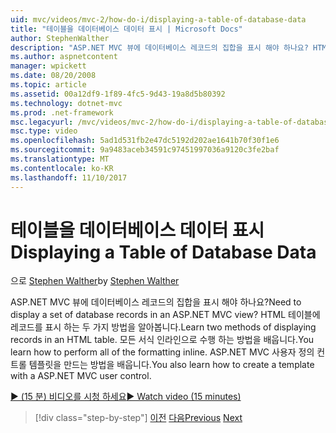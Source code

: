 ```yaml
---
uid: mvc/videos/mvc-2/how-do-i/displaying-a-table-of-database-data
title: "테이블을 데이터베이스 데이터 표시 | Microsoft Docs"
author: StephenWalther
description: "ASP.NET MVC 뷰에 데이터베이스 레코드의 집합을 표시 해야 하나요? HTML 테이블에 레코드를 표시 하는 두 가지 방법을 알아봅니다. T의 모든 수행 하는 방법을 알아봅니다 중..."
ms.author: aspnetcontent
manager: wpickett
ms.date: 08/20/2008
ms.topic: article
ms.assetid: 00a12df9-1f89-4fc5-9d43-19a8d5b80392
ms.technology: dotnet-mvc
ms.prod: .net-framework
msc.legacyurl: /mvc/videos/mvc-2/how-do-i/displaying-a-table-of-database-data
msc.type: video
ms.openlocfilehash: 5ad1d531fb2e47dc5192d202ae1641b70f30f1e6
ms.sourcegitcommit: 9a9483aceb34591c97451997036a9120c3fe2baf
ms.translationtype: MT
ms.contentlocale: ko-KR
ms.lasthandoff: 11/10/2017
---
```

<a name="displaying-a-table-of-database-data"></a><span data-ttu-id="bbefa-105">테이블을 데이터베이스 데이터 표시</span><span class="sxs-lookup"><span data-stu-id="bbefa-105">Displaying a Table of Database Data</span></span>
====================
<span data-ttu-id="bbefa-106">으로 [Stephen Walther](https://github.com/StephenWalther)</span><span class="sxs-lookup"><span data-stu-id="bbefa-106">by [Stephen Walther](https://github.com/StephenWalther)</span></span>

<span data-ttu-id="bbefa-107">ASP.NET MVC 뷰에 데이터베이스 레코드의 집합을 표시 해야 하나요?</span><span class="sxs-lookup"><span data-stu-id="bbefa-107">Need to display a set of database records in an ASP.NET MVC view?</span></span> <span data-ttu-id="bbefa-108">HTML 테이블에 레코드를 표시 하는 두 가지 방법을 알아봅니다.</span><span class="sxs-lookup"><span data-stu-id="bbefa-108">Learn two methods of displaying records in an HTML table.</span></span> <span data-ttu-id="bbefa-109">모든 서식 인라인으로 수행 하는 방법을 배웁니다.</span><span class="sxs-lookup"><span data-stu-id="bbefa-109">You learn how to perform all of the formatting inline.</span></span> <span data-ttu-id="bbefa-110">ASP.NET MVC 사용자 정의 컨트롤 템플릿을 만드는 방법을 배웁니다.</span><span class="sxs-lookup"><span data-stu-id="bbefa-110">You also learn how to create a template with a ASP.NET MVC user control.</span></span>

[<span data-ttu-id="bbefa-111">&#9654; (15 분) 비디오를 시청 하세요</span><span class="sxs-lookup"><span data-stu-id="bbefa-111">&#9654; Watch video (15 minutes)</span></span>](https://channel9.msdn.com/Blogs/ASP-NET-Site-Videos/displaying-a-table-of-database-data)

>[!div class="step-by-step"]
<span data-ttu-id="bbefa-112">[이전](creating-model-classes-with-linq-to-sql.md)
[다음](what-is-aspnet-mvc-80-minute-technical-video-for-developers-building-nerddinner.md)</span><span class="sxs-lookup"><span data-stu-id="bbefa-112">[Previous](creating-model-classes-with-linq-to-sql.md)
[Next](what-is-aspnet-mvc-80-minute-technical-video-for-developers-building-nerddinner.md)</span></span>
